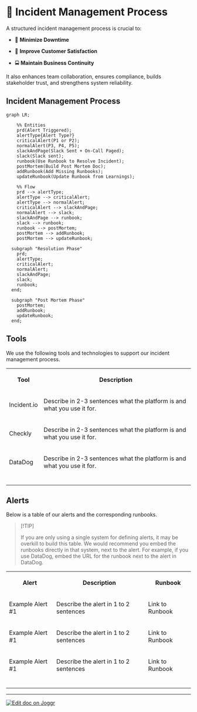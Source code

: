 <!--@@joggrdoc@@-->
<!-- @joggr:version(v2):end -->
<!-- @joggr:warning:start -->
<!-- 
  _   _   _    __        __     _      ____    _   _   ___   _   _    ____     _   _   _ 
 | | | | | |   \ \      / /    / \    |  _ \  | \ | | |_ _| | \ | |  / ___|   | | | | | |
 | | | | | |    \ \ /\ / /    / _ \   | |_) | |  \| |  | |  |  \| | | |  _    | | | | | |
 |_| |_| |_|     \ V  V /    / ___ \  |  _ <  | |\  |  | |  | |\  | | |_| |   |_| |_| |_|
 (_) (_) (_)      \_/\_/    /_/   \_\ |_| \_\ |_| \_| |___| |_| \_|  \____|   (_) (_) (_)
                                                              
This document is managed by Joggr. Editing this document could break Joggr's core features, i.e. our 
ability to auto-maintain this document. Please use the Joggr editor to edit this document 
(link at bottom of the page).
-->
<!-- @joggr:warning:end -->
# 🚨 Incident Management Process

A structured incident management process is crucial to:

* 🚀 **Minimize Downtime**

* 🎉 **Improve Customer Satisfaction**

* 🚍 **Maintain Business Continuity**

It also enhances team collaboration, ensures compliance, builds stakeholder trust, and strengthens system reliability.

## Incident Management Process

```mermaid
graph LR;

    %% Entities
    prd(Alert Triggered);
    alertType{Alert Type?}
    criticalAlert(P1 or P2);
    normalAlert(P3, P4, P5);
    slackAndPage(Slack Sent + On-Call Paged);
    slack(Slack sent);
    runbook(Use Runbook to Resolve Incident);
    postMortem(Build Post Mortem Doc);
    addRunbook(Add Missing Runbooks);
    updateRunbook(Update Runbook from Learnings);

    %% Flow
    prd --> alertType;
    alertType --> criticalAlert;
    alertType --> normalAlert;
    criticalAlert --> slackAndPage;
    normalAlert --> slack;
    slackAndPage --> runbook;
    slack --> runbook;
    runbook --> postMortem;
    postMortem --> addRunbook;
    postMortem --> updateRunbook;

  subgraph "Resolution Phase"
    prd;
    alertType;
    criticalAlert;
    normalAlert;
    slackAndPage;
    slack;
    runbook;
  end;

  subgraph "Post Mortem Phase"
    postMortem;
    addRunbook;
    updateRunbook;
  end;
```

## Tools

We use the following tools and technologies to support our incident management process.

<table class="dashdraft-table">
  <tbody>
    <tr class="dashdraft-table-row">
      <th class="dashdraft-table-header" colspan="1" rowspan="1">
        <p class="dashdraft-paragraph">Tool</p>
      </th>
      <th class="dashdraft-table-header" colspan="1" rowspan="1">
        <p class="dashdraft-paragraph">Description</p>
      </th>
    </tr>
    <tr class="dashdraft-table-row">
      <td class="dashdraft-table-cell" colspan="1" rowspan="1">
        <p class="dashdraft-paragraph">Incident.io</p>
      </td>
      <td class="dashdraft-table-cell" colspan="1" rowspan="1">
        <p class="dashdraft-paragraph">Describe in 2-3 sentences what the platform is and what you use it for.</p>
      </td>
    </tr>
    <tr class="dashdraft-table-row">
      <td class="dashdraft-table-cell" colspan="1" rowspan="1">
        <p class="dashdraft-paragraph">Checkly</p>
      </td>
      <td class="dashdraft-table-cell" colspan="1" rowspan="1">
        <p class="dashdraft-paragraph">Describe in 2-3 sentences what the platform is and what you use it for.</p>
      </td>
    </tr>
    <tr class="dashdraft-table-row">
      <td class="dashdraft-table-cell" colspan="1" rowspan="1">
        <p class="dashdraft-paragraph">DataDog</p>
      </td>
      <td class="dashdraft-table-cell" colspan="1" rowspan="1">
        <p class="dashdraft-paragraph">Describe in 2-3 sentences what the platform is and what you use it for.</p>
      </td>
    </tr>
    <tr class="dashdraft-table-row">
      <td class="dashdraft-table-cell" colspan="1" rowspan="1">
        <p class="dashdraft-paragraph"></p>
      </td>
      <td class="dashdraft-table-cell" colspan="1" rowspan="1">
        <p class="dashdraft-paragraph"></p>
      </td>
    </tr>
  </tbody>
</table>

## Alerts

Below is a table of our alerts and the corresponding runbooks.

> \[!TIP]
>
> If you are only using a single system for defining alerts, it may be overkill to build this table. We would recommend you embed the runbooks directly in that system, next to the alert. For example, if you use DataDog, embed the URL for the runbook next to the alert in DataDog.

<table class="dashdraft-table">
  <tbody>
    <tr class="dashdraft-table-row">
      <th class="dashdraft-table-header" colspan="1" rowspan="1">
        <p class="dashdraft-paragraph">Alert</p>
      </th>
      <th class="dashdraft-table-header" colspan="1" rowspan="1">
        <p class="dashdraft-paragraph">Description</p>
      </th>
      <th class="dashdraft-table-header" colspan="1" rowspan="1">
        <p class="dashdraft-paragraph">Runbook</p>
      </th>
    </tr>
    <tr class="dashdraft-table-row">
      <td class="dashdraft-table-cell" colspan="1" rowspan="1">
        <p class="dashdraft-paragraph">Example Alert #1</p>
      </td>
      <td class="dashdraft-table-cell" colspan="1" rowspan="1">
        <p class="dashdraft-paragraph">Describe the alert in 1 to 2 sentences</p>
      </td>
      <td class="dashdraft-table-cell" colspan="1" rowspan="1">
        <p class="dashdraft-paragraph">Link to Runbook</p>
      </td>
    </tr>
    <tr class="dashdraft-table-row">
      <td class="dashdraft-table-cell" colspan="1" rowspan="1">
        <p class="dashdraft-paragraph">Example Alert #1</p>
      </td>
      <td class="dashdraft-table-cell" colspan="1" rowspan="1">
        <p class="dashdraft-paragraph">Describe the alert in 1 to 2 sentences</p>
      </td>
      <td class="dashdraft-table-cell" colspan="1" rowspan="1">
        <p class="dashdraft-paragraph">Link to Runbook</p>
      </td>
    </tr>
    <tr class="dashdraft-table-row">
      <td class="dashdraft-table-cell" colspan="1" rowspan="1">
        <p class="dashdraft-paragraph">Example Alert #1</p>
      </td>
      <td class="dashdraft-table-cell" colspan="1" rowspan="1">
        <p class="dashdraft-paragraph">Describe the alert in 1 to 2 sentences</p>
      </td>
      <td class="dashdraft-table-cell" colspan="1" rowspan="1">
        <p class="dashdraft-paragraph">Link to Runbook</p>
      </td>
    </tr>
    <tr class="dashdraft-table-row">
      <td class="dashdraft-table-cell" colspan="1" rowspan="1">
        <p class="dashdraft-paragraph"></p>
      </td>
      <td class="dashdraft-table-cell" colspan="1" rowspan="1">
        <p class="dashdraft-paragraph"></p>
      </td>
      <td class="dashdraft-table-cell" colspan="1" rowspan="1">
        <p class="dashdraft-paragraph"></p>
      </td>
    </tr>
  </tbody>
</table>

<!-- @joggr:editLink(009ea75c-65ed-4665-9252-b2bfec284796):start -->
---
<a href="https://app.joggr.io/app/documents/009ea75c-65ed-4665-9252-b2bfec284796/edit">
  <img src="https://cdn.joggr.io/assets/static/badges/joggr-document-edit.svg?did=009ea75c-65ed-4665-9252-b2bfec284796" alt="Edit doc on Joggr" />
</a>
<!-- @joggr:editLink(009ea75c-65ed-4665-9252-b2bfec284796):end -->
